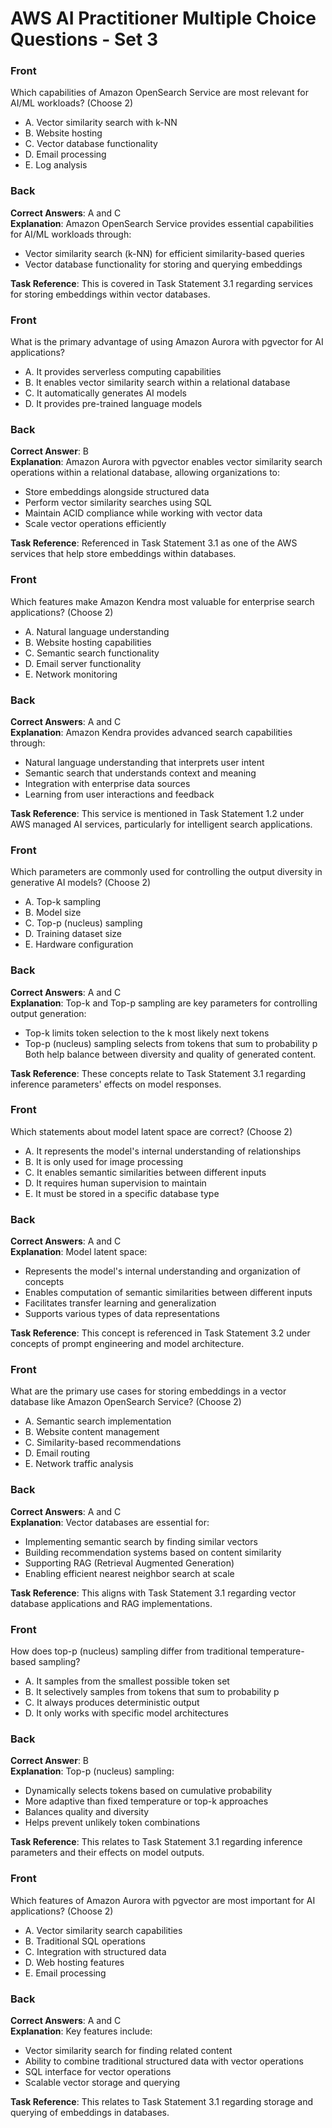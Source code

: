 

# AWS AI Practitioner Multiple Choice Questions - Set 3

<!-- Card Start -->

### Front

Which capabilities of Amazon OpenSearch Service are most relevant for AI/ML workloads? (Choose 2)
- A. Vector similarity search with k-NN
- B. Website hosting
- C. Vector database functionality
- D. Email processing
- E. Log analysis

### Back

**Correct Answers**: A and C  
**Explanation**: Amazon OpenSearch Service provides essential capabilities for AI/ML workloads through:
- Vector similarity search (k-NN) for efficient similarity-based queries
- Vector database functionality for storing and querying embeddings

**Task Reference**: This is covered in Task Statement 3.1 regarding services for storing embeddings within vector databases.

<!-- Card End -->

<!-- Card Start -->

### Front

What is the primary advantage of using Amazon Aurora with pgvector for AI applications?
- A. It provides serverless computing capabilities
- B. It enables vector similarity search within a relational database
- C. It automatically generates AI models
- D. It provides pre-trained language models

### Back

**Correct Answer**: B  
**Explanation**: Amazon Aurora with pgvector enables vector similarity search operations within a relational database, allowing organizations to:
- Store embeddings alongside structured data
- Perform vector similarity searches using SQL
- Maintain ACID compliance while working with vector data
- Scale vector operations efficiently

**Task Reference**: Referenced in Task Statement 3.1 as one of the AWS services that help store embeddings within databases.

<!-- Card End -->

<!-- Card Start -->

### Front

Which features make Amazon Kendra most valuable for enterprise search applications? (Choose 2)
- A. Natural language understanding
- B. Website hosting capabilities
- C. Semantic search functionality
- D. Email server functionality
- E. Network monitoring

### Back

**Correct Answers**: A and C  
**Explanation**: Amazon Kendra provides advanced search capabilities through:
- Natural language understanding that interprets user intent
- Semantic search that understands context and meaning
- Integration with enterprise data sources
- Learning from user interactions and feedback

**Task Reference**: This service is mentioned in Task Statement 1.2 under AWS managed AI services, particularly for intelligent search applications.

<!-- Card End -->

<!-- Card Start -->

### Front

Which parameters are commonly used for controlling the output diversity in generative AI models? (Choose 2)
- A. Top-k sampling
- B. Model size
- C. Top-p (nucleus) sampling
- D. Training dataset size
- E. Hardware configuration

### Back

**Correct Answers**: A and C  
**Explanation**: Top-k and Top-p sampling are key parameters for controlling output generation:
- Top-k limits token selection to the k most likely next tokens
- Top-p (nucleus) sampling selects from tokens that sum to probability p
Both help balance between diversity and quality of generated content.

**Task Reference**: These concepts relate to Task Statement 3.1 regarding inference parameters' effects on model responses.

<!-- Card End -->

<!-- Card Start -->

### Front

Which statements about model latent space are correct? (Choose 2)
- A. It represents the model's internal understanding of relationships
- B. It is only used for image processing
- C. It enables semantic similarities between different inputs
- D. It requires human supervision to maintain
- E. It must be stored in a specific database type

### Back

**Correct Answers**: A and C  
**Explanation**: Model latent space:
- Represents the model's internal understanding and organization of concepts
- Enables computation of semantic similarities between different inputs
- Facilitates transfer learning and generalization
- Supports various types of data representations

**Task Reference**: This concept is referenced in Task Statement 3.2 under concepts of prompt engineering and model architecture.

<!-- Card End -->

<!-- Card Start -->

### Front

What are the primary use cases for storing embeddings in a vector database like Amazon OpenSearch Service? (Choose 2)
- A. Semantic search implementation
- B. Website content management
- C. Similarity-based recommendations
- D. Email routing
- E. Network traffic analysis

### Back

**Correct Answers**: A and C  
**Explanation**: Vector databases are essential for:
- Implementing semantic search by finding similar vectors
- Building recommendation systems based on content similarity
- Supporting RAG (Retrieval Augmented Generation)
- Enabling efficient nearest neighbor search at scale

**Task Reference**: This aligns with Task Statement 3.1 regarding vector database applications and RAG implementations.

<!-- Card End -->

<!-- Card Start -->

### Front

How does top-p (nucleus) sampling differ from traditional temperature-based sampling?
- A. It samples from the smallest possible token set
- B. It selectively samples from tokens that sum to probability p
- C. It always produces deterministic output
- D. It only works with specific model architectures

### Back

**Correct Answer**: B  
**Explanation**: Top-p (nucleus) sampling:
- Dynamically selects tokens based on cumulative probability
- More adaptive than fixed temperature or top-k approaches
- Balances quality and diversity
- Helps prevent unlikely token combinations

**Task Reference**: This relates to Task Statement 3.1 regarding inference parameters and their effects on model outputs.

<!-- Card End -->

<!-- Card Start -->

### Front

Which features of Amazon Aurora with pgvector are most important for AI applications? (Choose 2)
- A. Vector similarity search capabilities
- B. Traditional SQL operations
- C. Integration with structured data
- D. Web hosting features
- E. Email processing

### Back

**Correct Answers**: A and C  
**Explanation**: Key features include:
- Vector similarity search for finding related content
- Ability to combine traditional structured data with vector operations
- SQL interface for vector operations
- Scalable vector storage and querying

**Task Reference**: This relates to Task Statement 3.1 regarding storage and querying of embeddings in databases.

<!-- Card End -->
